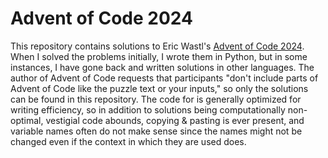 Advent of Code 2024
===================

This repository contains solutions to Eric Wastl's [Advent of Code
2024](https://adventofcode.com/2024). When I solved the problems initially, I
wrote them in Python, but in some instances, I have gone back and written
solutions in other languages. The author of Advent of Code requests that
participants "don't include parts of Advent of Code like the puzzle text or
your inputs," so only the solutions can be found in this repository. The code
for is generally optimized for writing efficiency, so in addition to solutions
being computationally non-optimal, vestigial code abounds, copying & pasting is
ever present, and variable names often do not make sense since the names might
not be changed even if the context in which they are used does.
